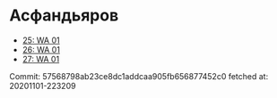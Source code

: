 # Асфандьяров
- [25: WA 01](25.md)
- [26: WA 01](26.md)
- [27: WA 01](27.md)

Commit: 57568798ab23ce8dc1addcaa905fb656877452c0
 fetched at: 20201101-223209
